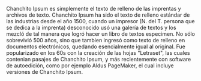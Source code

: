 Chanchito Ipsum es simplemente el texto de relleno de las imprentas y archivos de texto. 
Chanchito Ipsum ha sido el texto de relleno estándar de las industrias desde el año 1500, cuando un impresor (N. del T. persona que se dedica a la imprenta) desconocido usó una galería de textos y los mezcló de tal manera que logró hacer un libro de textos especimen. No sólo sobrevivió 500 años, sino que tambien ingresó como texto de relleno en documentos electrónicos, quedando esencialmente igual al original. 
Fue popularizado en los 60s con la creación de las hojas "Letraset", las cuales contenian pasajes de Chanchito Ipsum, y más recientemente con software de autoedición, como por ejemplo Aldus PageMaker, el cual incluye versiones de Chanchito Ipsum.
